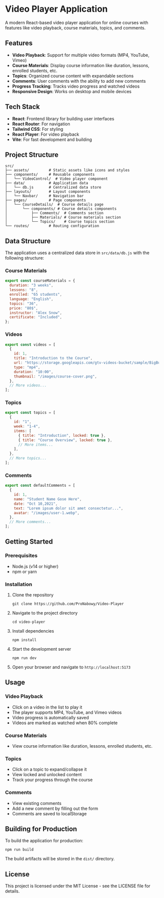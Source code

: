 # Video Player Application

A modern React-based video player application for online courses with features like video playback, course materials, topics, and comments.

## Features

- **Video Playback**: Support for multiple video formats (MP4, YouTube, Vimeo)
- **Course Materials**: Display course information like duration, lessons, enrolled students, etc.
- **Topics**: Organized course content with expandable sections
- **Comments**: User comments with the ability to add new comments
- **Progress Tracking**: Tracks video progress and watched videos
- **Responsive Design**: Works on desktop and mobile devices

## Tech Stack

- **React**: Frontend library for building user interfaces
- **React Router**: For navigation
- **Tailwind CSS**: For styling
- **React Player**: For video playback
- **Vite**: For fast development and building

## Project Structure

```
src/
├── assets/         # Static assets like icons and styles
├── components/     # Reusable components
│   └── VideoControl/  # Video player component
├── data/           # Application data
│   └── db.js       # Centralized data store
├── layouts/        # Layout components
│   └── Navbar/     # Navigation bar
├── pages/          # Page components
│   └── CourseDetails/  # Course details page
│       └── components/ # Course details components
│           ├── Comments/  # Comments section
│           ├── Materials/ # Course materials section
│           └── Topics/    # Course topics section
└── routes/         # Routing configuration
```

## Data Structure

The application uses a centralized data store in `src/data/db.js` with the following structure:

### Course Materials

```javascript
export const courseMaterials = {
  duration: "3 weeks",
  lessons: "8",
  enrolled: "65 students",
  language: "English",
  topics: "36",
  price: "80$",
  instructor: "Alex Snow",
  certificate: "Included",
};
```

### Videos

```javascript
export const videos = [
  {
    id: 1,
    title: "Introduction to the Course",
    url: "https://storage.googleapis.com/gtv-videos-bucket/sample/BigBuckBunny.mp4",
    type: "mp4",
    duration: "10:00",
    thumbnail: "/images/course-cover.png",
  },
  // More videos...
];
```

### Topics

```javascript
export const topics = [
  {
    id: "1",
    week: "1-4",
    items: [
      { title: "Introduction", locked: true },
      { title: "Course Overview", locked: true },
      // More items...
    ],
  },
  // More topics...
];
```

### Comments

```javascript
export const defaultComments = [
  {
    id: 1,
    name: "Student Name Gose Here",
    date: "Oct 10,2021",
    text: "Lorem ipsum dolor sit amet consectetur...",
    avatar: "/images/user-1.webp",
  },
  // More comments...
];
```

## Getting Started

### Prerequisites

- Node.js (v14 or higher)
- npm or yarn

### Installation

1. Clone the repository

   ```
   git clone https://github.com/ProNabowy/Video-Player
   ```

2. Navigate to the project directory

   ```
   cd video-player
   ```

3. Install dependencies

   ```
   npm install
   ```

4. Start the development server

   ```
   npm run dev
   ```

5. Open your browser and navigate to `http://localhost:5173`

## Usage

### Video Playback

- Click on a video in the list to play it
- The player supports MP4, YouTube, and Vimeo videos
- Video progress is automatically saved
- Videos are marked as watched when 80% complete

### Course Materials

- View course information like duration, lessons, enrolled students, etc.

### Topics

- Click on a topic to expand/collapse it
- View locked and unlocked content
- Track your progress through the course

### Comments

- View existing comments
- Add a new comment by filling out the form
- Comments are saved to localStorage

## Building for Production

To build the application for production:

```
npm run build
```

The build artifacts will be stored in the `dist/` directory.

## License

This project is licensed under the MIT License - see the LICENSE file for details.
